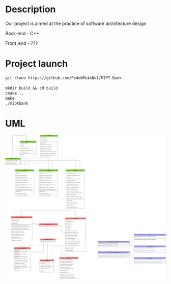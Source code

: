 # Description 
Our project is aimed at the practice of software architecture design

Back-end - C++

Front_end - ???

# Project launch
```shell script
git clone https://github.com/Pe4eNPe4eNkI/MIPT-Bank

mkdir build && cd build 
cmake .. 
make 
./miptbank
```
# UML

![UML](image_src/uml.png)
